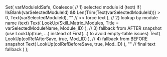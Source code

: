 Set(
    varModuleIdSafe,
    Coalesce(
        // 1) selected module id (text)
        If(
            !IsBlank(varSelectedModuleId) && Len(Trim(Text(varSelectedModuleId))) > 0,
            Text(varSelectedModuleId),
            ""                                  // << force text
        ),
        // 2) lookup by module name (text)
        Text( LookUp(Skill_Matrix_Modules, Title = varSelectedModuleName, Module_ID) ),
        // 3) fallback from AFTER snapshot (use LookUp(true, …) instead of First(...) to avoid empty-table issues)
        Text( LookUp(colRefAfterSave,  true, Mod_ID) ),
        // 4) fallback from BEFORE snapshot
        Text( LookUp(colRefBeforeSave, true, Mod_ID) ),
        ""                                      // final text fallback
    )
);
